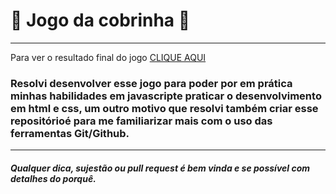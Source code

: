 # :snake: Jogo da cobrinha :snake: 
---
Para ver o resultado final do jogo [CLIQUE AQUI](https://candido123somente.github.io/snake/)
### Resolvi desenvolver esse jogo para poder por em prática minhas habilidades em javascripte praticar o desenvolvimento em html e css, um outro motivo que resolvi também criar esse repositórioé para me familiarizar mais com o uso das ferramentas Git/Github.
---
##### Qualquer dica, sujestão ou pull request é bem vinda e se possível com detalhes do porquê.
